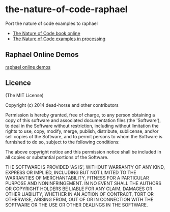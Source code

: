 the-nature-of-code-raphael
======================

Port the nature of code examples to raphael

* [The Nature of Code book online](http://natureofcode.com/)
* [The Nature of Code examples in processing](https://github.com/shiffman/The-Nature-of-Code-Examples)

## Raphael Online Demos

[raphael online demos](http://deadhorse.me/the-nature-of-code-raphael/)

## Licence
(The MIT License)

Copyright (c) 2014 dead-horse and other contributors

Permission is hereby granted, free of charge, to any person obtaining a copy of this software and associated documentation files (the 'Software'), to deal in the Software without restriction, including without limitation the rights to use, copy, modify, merge, publish, distribute, sublicense, and/or sell copies of the Software, and to permit persons to whom the Software is furnished to do so, subject to the following conditions:

The above copyright notice and this permission notice shall be included in all copies or substantial portions of the Software.

THE SOFTWARE IS PROVIDED 'AS IS', WITHOUT WARRANTY OF ANY KIND, EXPRESS OR IMPLIED, INCLUDING BUT NOT LIMITED TO THE WARRANTIES OF MERCHANTABILITY, FITNESS FOR A PARTICULAR PURPOSE AND NONINFRINGEMENT. IN NO EVENT SHALL THE AUTHORS OR COPYRIGHT HOLDERS BE LIABLE FOR ANY CLAIM, DAMAGES OR OTHER LIABILITY, WHETHER IN AN ACTION OF CONTRACT, TORT OR OTHERWISE, ARISING FROM, OUT OF OR IN CONNECTION WITH THE SOFTWARE OR THE USE OR OTHER DEALINGS IN THE SOFTWARE.
